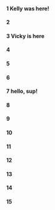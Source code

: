 #### 1 Kelly was here!
#### 2
#### 3 Vicky is here
#### 4
#### 5
#### 6
#### 7 hello, sup!
#### 8
#### 9
#### 10
#### 11
#### 12
#### 13
#### 14
#### 15